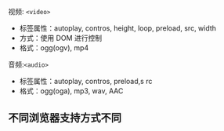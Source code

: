  视频: `<video>`
* 标签属性：autoplay, contros, height, loop, preload, src, width
* 方式：使用 DOM 进行控制
* 格式：ogg(ogv), mp4

音频:`<audio>`
* 标签属性：autoplay, contros, preload,s rc
* 格式：ogg(oga), mp3, wav, AAC

不同浏览器支持方式不同
------

